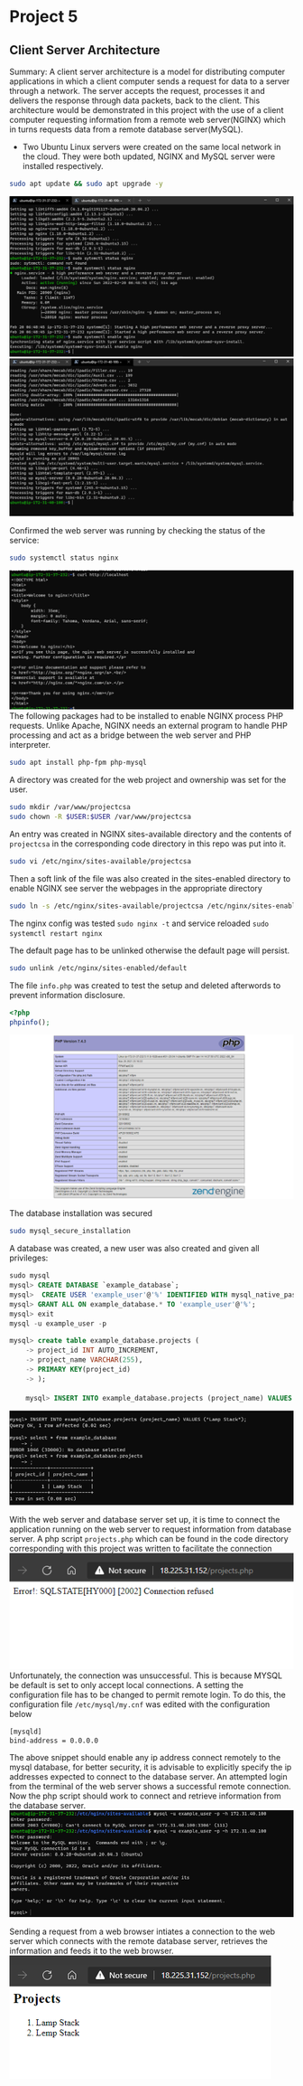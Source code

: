 # Project 5

## Client Server Architecture
Summary: A client server architecture is a model for distributing computer applications in which a client computer
sends a request for data to a server through a network. The server accepts the request, processes it and delivers the 
response through data packets, back to the client. This architecture would be demonstrated in this project with the use 
of a client computer requesting information from a remote web server(NGINX) which in turns requests data from a remote database 
server(MySQL).

* Two Ubuntu Linux servers were created on the same local network in the cloud. They were both updated, NGINX and MySQL server were installed respectively.

```bash
sudo apt update && sudo apt upgrade -y
```



![NGINX web server installation](media/Project5_images/nginx_server.png)
![MYSQL database server installation](media/Project5_images/mysql_server.png)



Confirmed the web server was running by checking the status of the service:
```bash
sudo systemctl status nginx
```
![NGINX web server running](media/Project5_images/nginx_default.png)
The following packages had to be installed to enable NGINX process PHP requests. 
Unlike Apache, NGINX needs an external program to handle PHP processing and act as a bridge between the web server and PHP interpreter.
```bash
sudo apt install php-fpm php-mysql
```

A directory was created for the web project and ownership was set for the user.
```bash
sudo mkdir /var/www/projectcsa
sudo chown -R $USER:$USER /var/www/projectcsa
```

An entry was created in NGINX sites-available directory and the contents of `projectcsa` in the corresponding code directory in this repo was put into it.
```bash 
sudo vi /etc/nginx/sites-available/projectcsa
```

Then a soft link of the file was also created in the sites-enabled directory to enable NGINX see server the webpages in the appropriate directory
```bash
sudo ln -s /etc/nginx/sites-available/projectcsa /etc/nginx/sites-enabled/
```
The nginx config was tested `sudo nginx -t` and service reloaded `sudo systemctl restart nginx`

The default page has to be unlinked otherwise the default page will persist.
```bash
sudo unlink /etc/nginx/sites-enabled/default
```

The file `info.php` was created to test the setup and deleted afterwords to prevent information disclosure.
```php
<?php
phpinfo();
```
![PHP info loading correctly](media/Project5_images/php_working.png)



The database installation was secured 
```bash
sudo mysql_secure_installation
```


A database was created, a new user was also created and given all privileges:
```sql
sudo mysql
mysql> CREATE DATABASE `example_database`;
mysql>  CREATE USER 'example_user'@'%' IDENTIFIED WITH mysql_native_password BY 'password';
mysql> GRANT ALL ON example_database.* TO 'example_user'@'%';
mysql> exit
mysql -u example_user -p
```


```sql
mysql> create table example_database.projects (
    -> project_id INT AUTO_INCREMENT,
    -> project_name VARCHAR(255),
    -> PRIMARY KEY(project_id)
    -> );

    mysql> INSERT INTO example_database.projects (project_name) VALUES ("Lamp Stack");
```
![Database setup completed](media/Project5_images/database_setup_complete.png)

With the web server and database server set up, it is time to connect the application running on the web server to request information from database server.
A php script `projects.php` which can be found in the code directory corresponding with this project was written to facilitate the connection
![Failure to connect](media/Project5_images/database_connection_error.png)
Unfortunately, the connection was unsuccessful. This is because MYSQL be default is set to only accept local connections. A setting the configuration file has to be
changed to permit remote login.
To do this, the configuration file `/etc/mysql/my.cnf` was edited with the configuration below

```
[mysqld]
bind-address = 0.0.0.0
```
The above snippet should enable any ip address connect remotely to the mysql database, for better security, it is advisable to explicitly specify the ip addresses expected to connect
to the database server.
An attempted login from the terminal of the web server shows a successful remote connection. Now the php script should work to connect and retrieve information from the database server.
![Successful remote connection](media/Project5_images/remote_connection_successful.png)

Sending a request from a web browser intiates a connection to the web server which connects with the remote database server, retrieves the information and feeds it to the web browser.
![Requesting from a remote web client](media/Project5_images/full_client_server_arch.png)















